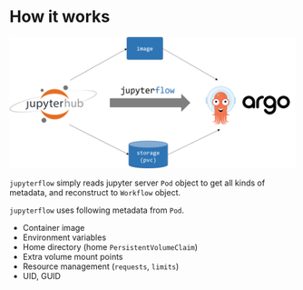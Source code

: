 # How it works

![](images/architecture.png)

`jupyterflow` simply reads jupyter server `Pod` object to get all kinds of metadata, and reconstruct to `Workflow` object.

`jupyterflow` uses following metadata from `Pod`.
- Container image
- Environment variables
- Home directory (home `PersistentVolumeClaim`)
- Extra volume mount points
- Resource management (`requests`, `limits`)
- UID, GUID